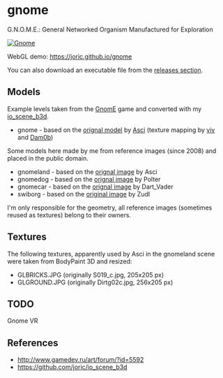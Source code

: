 # gnome

G.N.O.M.E.: General Networked Organism Manufactured for Exploration

[![Gnome](http://img.youtube.com/vi/t6sZvxw3B5g/0.jpg)](https://www.youtube.com/watch?v=t6sZvxw3B5g)

WebGL demo: https://joric.github.io/gnome

You can also download an executable file from the [releases section](https://github.com/joric/gnome/releases).

## Models

Example levels taken from the [GnomE](http://www.gamedev.ru/projects/forum/?id=93344) game and converted with my [io_scene_b3d](https://github.com/joric/io_scene_b3d).

* gnome - based on the [orignal model](https://joric.github.io/gnome/archive/gnome_max.zip) by [Asci](http://www.gamedev.ru/art/forum/?id=5592&page=34#m502) (texture mapping by [viv](http://www.gamedev.ru/art/forum/?id=5592&page=34#m507) and [Dam0b](http://www.gamedev.ru/art/forum/?id=5592&page=35#m514))

Some models here made by me from reference images (since 2008) and placed in the public domain.

* gnomeland - based on the [orignal image](http://www.gamedev.ru/art/forum/?id=5592) by Asci
* gnomedog - based on the [orignal image](http://www.gamedev.ru/art/forum/?id=5592&page=156#m2335) by Polter
* gnomecar - based on the [orignal image](http://www.gamedev.ru/projects/forum/?id=8855&page=2#m16) by Dart_Vader
* swiborg - based on the [original image](http://www.gamedev.ru/flame/forum/?id=66447) by Zudl

I'm only responsible for the geometry, all reference images (sometimes reused as textures) belong to their owners.

## Textures

The following textures, apparently used by Asci in the gnomeland scene were taken from BodyPaint 3D and resized:

* GLBRICKS.JPG (originally S019_c.jpg, 205x205 px)
* GLGROUND.JPG (originally Dirtg02c.jpg, 256x205 px)

## TODO

Gnome VR

## References

* http://www.gamedev.ru/art/forum/?id=5592
* https://github.com/joric/io_scene_b3d

